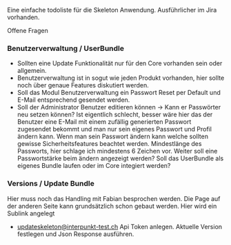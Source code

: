 Eine einfache todoliste für die Skeleton Anwendung. Ausführlicher im Jira vorhanden.

Offene Fragen

### Benutzerverwaltung / UserBundle
- Sollten eine Update Funktionalität nur für den Core vorhanden sein oder allgemein.
- Benutzerverwaltung ist in sogut wie jeden Produkt vorhanden, hier sollte noch über genaue Features diskutiert
  werden.
- Soll das Modul Benutzerverwaltung ein Passwort Reset per Default und E-Mail entsprechend gesendet werden.
- Soll der Administrator Benutzer editieren können -> Kann er Passwörter neu setzen können? Ist eigentlich schlecht,
besser wäre hier das der Benutzer eine E-Mail mit einem zufällig generierten Passwort zugesendet bekommt und man nur sein 
eigenes Passwort und Profil ändern kann. Wenn man sein Passwort ändern kann welche sollten gewisse Sicherheitsfeatures 
beachtet werden. Mindestlänge des Passworts, hier schlage ich mindestens 6 Zeichen vor. Weiter soll eine Passwortstärke 
beim ändern angezeigt werden?
Soll das UserBundle als eigenes Bundle laufen oder im Core integiert werden?

### Versions / Update Bundle
Hier muss noch das Handling mit Fabian besprochen werden. Die Page auf der anderen Seite kann grundsätzlich schon gebaut 
werden. Hier wird ein Sublink angelegt
- updateskeleton@interpunkt-test.ch
Api Token anlegen. Aktuelle Version festlegen und Json Response ausführen.
